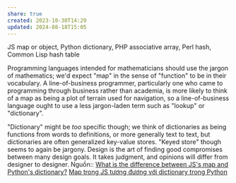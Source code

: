 ```yaml
---
share: true
created: 2023-10-30T14:29
updated: 2024-08-18T15:05
---
```

JS map or object, Python dictionary, PHP associative array, Perl hash, Common Lisp hash table

Programming languages intended for mathematicians should use the jargon of mathematics; we'd expect "map" in the sense of "function" to be in their vocabulary. A line-of-business programmer, particularly one who came to programming through business rather than academia, is more likely to think of a map as being a plot of terrain used for navigation, so a line-of-business language ought to use a less jargon-laden term such as "lookup" or "dictionary".

"Dictionary" might be _too_ specific though; we think of dictionaries as being functions from words to definitions, or more generally text to text, but dictionaries are often generalized key-value stores. "Keyed store" though seems to again be jargony. Design is the art of finding good compromises between many design goals. It takes judgment, and opinions will differ from designer to designer.
Nguồn:: [What is the difference between JS's map and Python's dictionary?](https://langdev.stackexchange.com/q/3562/223)
[Map trong JS tương đương với dictionary trong Python](./JavaScript%20v%C3%A0%20Python/Kh%C3%A1c%20bi%E1%BB%87t%20gi%E1%BB%AFa%20JS%20v%C3%A0%20Python/V%E1%BB%81%20m%E1%BA%B7t%20k%E1%BB%B9%20thu%E1%BA%ADt/Map%20trong%20JS%20t%C6%B0%C6%A1ng%20%C4%91%C6%B0%C6%A1ng%20v%E1%BB%9Bi%20dictionary%20trong%20Python.md)